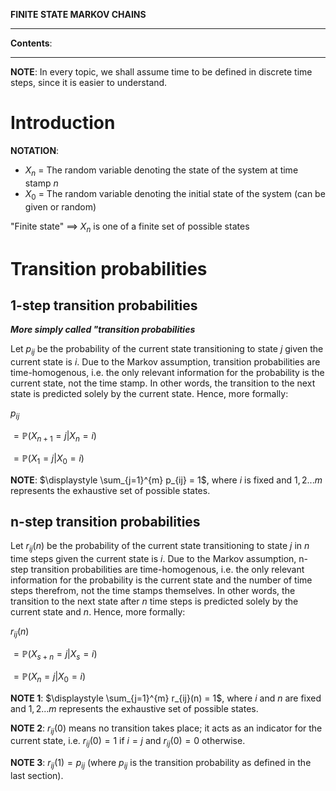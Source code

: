 **FINITE STATE MARKOV CHAINS**

---

**Contents**:



---

**NOTE**: In every topic, we shall assume time to be defined in discrete time steps, since it is easier to understand.

# Introduction
**NOTATION**:

- $X_n$ = The random variable denoting the state of the system at time stamp $n$
- $X_0$ = The random variable denoting the initial state of the system (can be given or random)

"Finite state" $\implies$ $X_n$ is one of a finite set of possible states

# Transition probabilities
## 1-step transition probabilities
**_More simply called "transition probabilities_**

Let $p_{ij}$ be the probability of the current state transitioning to state $j$ given the current state is $i$. Due to the Markov assumption, transition probabilities are time-homogenous, i.e. the only relevant information for the probability is the current state, not the time stamp.  In other words, the transition to the next state is predicted solely by the current state. Hence, more formally:

$p_{ij}$

$= \mathbb{P}(X_{n+1} = j | X_n = i)$

$= \mathbb{P}(X_1 = j | X_0 = i)$

**NOTE**: $\displaystyle \sum_{j=1}^{m} p_{ij} = 1$, where $i$ is fixed and ${1, 2 ... m}$ represents the exhaustive set of possible states.

## n-step transition probabilities
Let $r_{ij}(n)$ be the probability of the current state transitioning to state $j$ in $n$ time steps given the current state is $i$. Due to the Markov assumption, n-step transition probabilities are time-homogenous, i.e. the only relevant information for the probability is the current state and the number of time steps therefrom, not the time stamps themselves.  In other words, the transition to the next state after $n$ time steps is predicted solely by the current state and $n$. Hence, more formally:

$r_{ij}(n)$

$= \mathbb{P}(X_{s+n} = j | X_s = i)$

$= \mathbb{P}(X_n = j | X_0 = i)$

**NOTE 1**: $\displaystyle \sum_{j=1}^{m} r_{ij}(n) = 1$, where $i$ and $n$ are fixed and ${1, 2 ... m}$ represents the exhaustive set of possible states.

**NOTE 2**: $r_{ij}(0)$ means no transition takes place; it acts as an indicator for the current state, i.e. $r_{ij}(0) = 1$ if $i = j$ and $r_{ij}(0) = 0$ otherwise.

**NOTE 3**: $r_{ij}(1) = p_{ij}$ (where $p_{ij}$ is the transition probability as defined in the last section).
